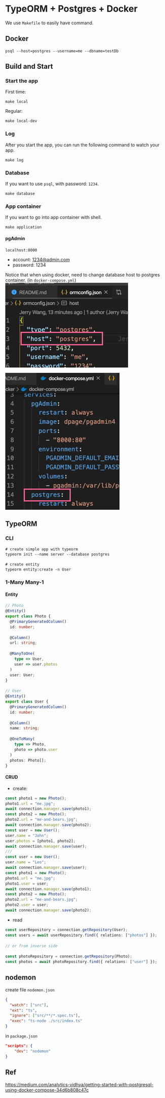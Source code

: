 # TypeORM + Postgres + Docker

We use `Makefile` to easily have command.

## Docker

```
psql --host=postgres --username=me --dbname=testDb
```

## Build and Start

### Start the app

First time:

```
make local
```

Regular:

```
make local-dev
```

### Log

After you start the app, you can run the following command to watch your app.

```
make log
```

### Database

If you want to use `psql`, with password: `1234`.

```
make database
```

### App container

If you want to go into app container with shell.

```
make application
```

#### pgAdmin

`localhost:8000`

- account: 1234@admin.com
- password: 1234

Notice that when using docker, need to change database host to postgres container. (in `docker-compose.yml`)
![](2020-02-13-13-45-38.png)

![](2020-02-13-13-47-12.png)

## TypeORM

### CLI

```
# create simple app with typeorm
typeorm init --name server --database postgres

# create entity
typeorm entity:create -n User
```

### 1-Many Many-1

#### Entity

```typescript
// Photo
@Entity()
export class Photo {
  @PrimaryGeneratedColumn()
  id: number;

  @Column()
  url: string;

  @ManyToOne(
    type => User,
    user => user.photos
  )
  user: User;
}

// User
@Entity()
export class User {
  @PrimaryGeneratedColumn()
  id: number;

  @Column()
  name: string;

  @OneToMany(
    type => Photo,
    photo => photo.user
  )
  photos: Photo[];
}
```

#### CRUD

- create:

```typescript
const photo1 = new Photo();
photo1.url = "me.jpg";
await connection.manager.save(photo1);
const photo2 = new Photo();
photo2.url = "me-and-bears.jpg";
await connection.manager.save(photo2);
const user = new User();
user.name = "John";
user.photos = [photo1, photo2];
await connection.manager.save(user);
///
const user = new User();
user.name = "Leo";
await connection.manager.save(user);
const photo1 = new Photo();
photo1.url = "me.jpg";
photo1.user = user;
await connection.manager.save(photo1);
const photo2 = new Photo();
photo2.url = "me-and-bears.jpg";
photo2.user = user;
await connection.manager.save(photo2);
```

- read

```typescript
const userRepository = connection.getRepository(User);
const users = await userRepository.find({ relations: ["photos"] });

// or from inverse side

const photoRepository = connection.getRepository(Photo);
const photos = await photoRepository.find({ relations: ["user"] });
```

## nodemon

create file `nodemon.json`

```json
{
  "watch": ["src"],
  "ext": "ts",
  "ignore": ["src/**/*.spec.ts"],
  "exec": "ts-node ./src/index.ts"
}
```

in `package.json`

```json
"scripts": {
    "dev": "nodemon"
}
```

## Ref

https://medium.com/analytics-vidhya/getting-started-with-postgresql-using-docker-compose-34d6b808c47c
